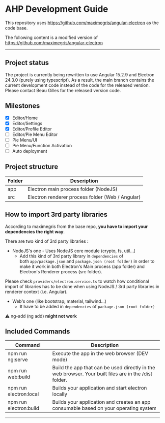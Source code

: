 # AHP Development Guide

This repository uses https://github.com/maximegris/angular-electron as the code base.

The following content is a modified version of https://github.com/maximegris/angular-electron

---

## Project status
The project is currently being rewritten to use Angular 15.2.9 and Electron 24.3.0 (purely using typescript). As a result, the main branch contains the current development code instead of the code for the released version. Please contact Beau Gilles for the released version code.

## Milestones
- [x] Editor/Home
- [x] Editor/Settings
- [x] Editor/Profile Editor
- [ ] Editor/Pie Menu Editor
- [ ] Pie Menu/UI
- [ ] Pie Menu/Function Activation
- [ ] Auto deployment

## Project structure

| Folder | Description |
| --- | --- |
| app | Electron main process folder (NodeJS) |
| src | Electron renderer process folder (Web / Angular) |

## How to import 3rd party libraries

According to maximegris from the base repo, **you have to import your dependencies the right way**.

There are two kind of 3rd party libraries :

- NodeJS's one - Uses NodeJS core module (crypto, fs, util...)
  - Add this kind of 3rd party library in `dependencies` of both `app/package.json` and `package.json (root folder)` in order to make it work in both Electron's Main process (app folder) and Electron's Renderer process (src folder).

Please check `providers/electron.service.ts` to watch how conditional import of libraries has to be done when using NodeJS / 3rd party libraries in renderer context (i.e. Angular).

- Web's one (like bootstrap, material, tailwind...)
  - It have to be added in `dependencies` of `package.json (root folder)`

⚠️ ng-add (ng add) **might not work**

## Included Commands

| Command | Description |
| --- | --- |
| npm run ng:serve | Execute the app in the web browser (DEV mode) |
| npm run web:build | Build the app that can be used directly in the web browser. Your built files are in the /dist folder. |
| npm run electron:local | Builds your application and start electron locally |
| npm run electron:build | Builds your application and creates an app consumable based on your operating system |

---
